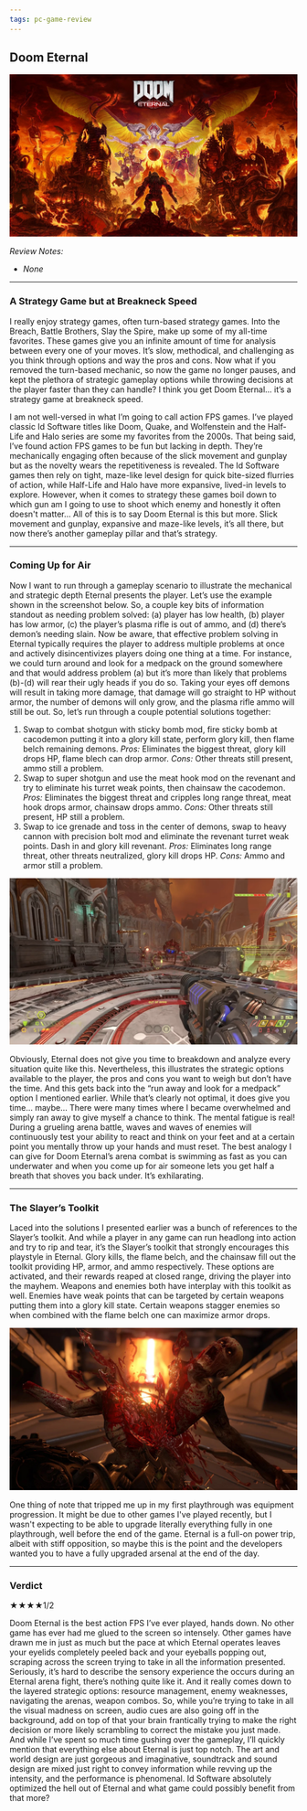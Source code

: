 ```yaml
---
tags: pc-game-review
---
```


## Doom Eternal

![alt text](/images/Doom-Eternal/DE_titlecard.jpg)

_Review Notes:_
* _None_

---

### A Strategy Game but at Breakneck Speed
I really enjoy strategy games, often turn-based strategy games. Into the Breach, Battle Brothers, Slay the Spire, make up some of my all-time favorites. These games give you an infinite amount of time for analysis between every one of your moves. It’s slow, methodical, and challenging as you think through options and way the pros and cons. Now what if you removed the turn-based mechanic, so now the game no longer pauses, and kept the plethora of strategic gameplay options while throwing decisions at the player faster than they can handle? I think you get Doom Eternal… it’s a strategy game at breakneck speed.

I am not well-versed in what I’m going to call action FPS games. I’ve played classic Id Software titles like Doom, Quake, and Wolfenstein and the Half-Life and Halo series are some my favorites from the 2000s. That being said, I’ve found action FPS games to be fun but lacking in depth. They’re mechanically engaging often because of the slick movement and gunplay but as the novelty wears the repetitiveness is revealed. The Id Software games then rely on tight, maze-like level design for quick bite-sized flurries of action, while Half-Life and Halo have more expansive, lived-in levels to explore. However, when it comes to strategy these games boil down to which gun am I going to use to shoot which enemy and honestly it often doesn't matter... All of this is to say Doom Eternal is this but more. Slick movement and gunplay, expansive and maze-like levels, it’s all there, but now there’s another gameplay pillar and that’s strategy.

---

### Coming Up for Air

Now I want to run through a gameplay scenario to illustrate the mechanical and strategic depth Eternal presents the player. Let’s use the example shown in the screenshot below. So, a couple key bits of information standout as needing problem solved: (a) player has low health, (b) player has low armor, (c) the player’s plasma rifle is out of ammo, and (d) there’s demon’s needing slain. Now be aware, that effective problem solving in Eternal typically requires the player to address multiple problems at once and actively disincentivizes players doing one thing at a time. For instance, we could turn around and look for a medpack on the ground somewhere and that would address problem (a) but it’s more than likely that problems (b)-(d) will rear their ugly heads if you do so. Taking your eyes off demons will result in taking more damage, that damage will go straight to HP without armor, the number of demons will only grow, and the plasma rifle ammo will still be out. So, let’s run through a couple potential solutions together:

1.	Swap to combat shotgun with sticky bomb mod, fire sticky bomb at cacodemon putting it into a glory kill state, perform glory kill, then flame belch remaining demons. _Pros:_ Eliminates the biggest threat, glory kill drops HP, flame blech can drop armor. _Cons:_ Other threats still present, ammo still a problem.
2.	Swap to super shotgun and use the meat hook mod on the revenant and try to eliminate his turret weak points, then chainsaw the cacodemon. _Pros:_ Eliminates the biggest threat and cripples long range threat, meat hook drops armor, chainsaw drops ammo. _Cons:_ Other threats still present, HP still a problem. 
3.	Swap to ice grenade and toss in the center of demons, swap to heavy cannon with precision bolt mod and eliminate the revenant turret weak points. Dash in and glory kill revenant. _Pros:_ Eliminates long range threat, other threats neutralized, glory kill drops HP. _Cons:_ Ammo and armor still a problem.

![alt text](/images/Doom-Eternal/DE_scenario.jpg)

Obviously, Eternal does not give you time to breakdown and analyze every situation quite like this. Nevertheless, this illustrates the strategic options available to the player, the pros and cons you want to weigh but don’t have the time. And this gets back into the “run away and look for a medpack” option I mentioned earlier. While that’s clearly not optimal, it does give you time… maybe… There were many times where I became overwhelmed and simply ran away to give myself a chance to think. The mental fatigue is real! During a grueling arena battle, waves and waves of enemies will continuously test your ability to react and think on your feet and at a certain point you mentally throw up your hands and must reset. The best analogy I can give for Doom Eternal’s arena combat is swimming as fast as you can underwater and when you come up for air someone lets you get half a breath that shoves you back under. It’s exhilarating.

---

### The Slayer’s Toolkit

Laced into the solutions I presented earlier was a bunch of references to the Slayer’s toolkit. And while a player in any game can run headlong into action and try to rip and tear, it’s the Slayer’s toolkit that strongly encourages this playstyle in Eternal. Glory kills, the flame belch, and the chainsaw fill out the toolkit providing HP, armor, and ammo respectively. These options are activated, and their rewards reaped at closed range, driving the player into the mayhem. Weapons and enemies both have interplay with this toolkit as well. Enemies have weak points that can be targeted by certain weapons putting them into a glory kill state. Certain weapons stagger enemies so when combined with the flame belch one can maximize armor drops. 

![alt text](/images/Doom-Eternal/DE_glory.jpg)

One thing of note that tripped me up in my first playthrough was equipment progression. It might be due to other games I've played recently, but I wasn't expecting to be able to upgrade literally everything fully in one playthrough, well before the end of the game. Eternal is a full-on power trip, albeit with stiff opposition, so maybe this is the point and the developers wanted you to have a fully upgraded arsenal at the end of the day.

---

### Verdict

★★★★1/2

Doom Eternal is the best action FPS I’ve ever played, hands down. No other game has ever had me glued to the screen so intensely. Other games have drawn me in just as much but the pace at which Eternal operates leaves your eyelids completely peeled back and your eyeballs popping out, scraping across the screen trying to take in all the information presented. Seriously, it’s hard to describe the sensory experience the occurs during an Eternal arena fight, there’s nothing quite like it. And it really comes down to the layered strategic options: resource management, enemy weaknesses, navigating the arenas, weapon combos. So, while you’re trying to take in all the visual madness on screen, audio cues are also going off in the background, add on top of that your brain frantically trying to make the right decision or more likely scrambling to correct the mistake you just made. And while I’ve spent so much time gushing over the gameplay, I’ll quickly mention that everything else about Eternal is just top notch. The art and world design are just gorgeous and imaginative, soundtrack and sound design are mixed just right to convey information while revving up the intensity, and the performance is phenomenal. Id Software absolutely optimized the hell out of Eternal and what game could possibly benefit from that more?
